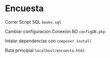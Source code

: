 # Encuesta

Correr Script SQL `books.sql`

Cambiar configuracion Conexion BD `configDB.php`

Intalar dependencias con `composer install`

Ruta principial `localhost/encuesta.html`
